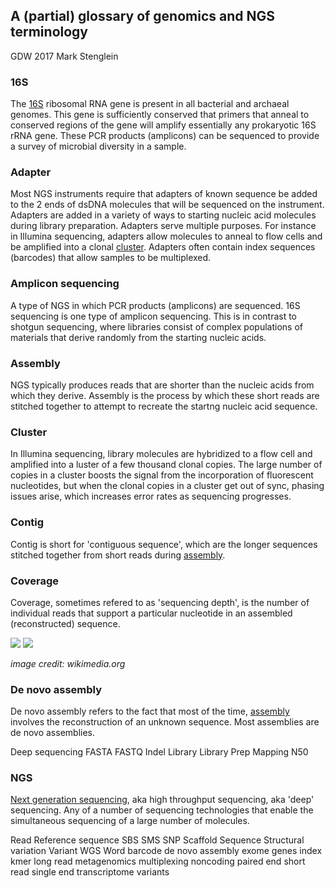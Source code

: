 ## A (partial) glossary of genomics and NGS terminology

GDW 2017
Mark Stenglein

### 16S

The [16S](https://en.wikipedia.org/wiki/16S_ribosomal_RNA) ribosomal RNA gene is present in all bacterial and archaeal genomes.  This gene is sufficiently conserved that primers that anneal to conserved regions of the gene will amplify essentially any prokaryotic 16S rRNA gene.  These PCR products (amplicons) can be sequenced to provide a survey of microbial diversity in a sample.

### Adapter

Most NGS instruments require that adapters of known sequence be added to the 2 ends of dsDNA molecules that will be sequenced on the instrument.  Adapters are added in a variety of ways to starting nucleic acid molecules during library preparation.  Adapters serve multiple purposes. For instance in Illumina sequencing, adapters allow molecules to anneal to flow cells and be amplified into a clonal [cluster](#cluster). Adapters often contain index sequences (barcodes) that allow samples to be multiplexed.  

### Amplicon sequencing

A type of NGS in which PCR products (amplicons) are sequenced.  16S sequencing is one type of amplicon sequencing.  This is in contrast to shotgun sequencing, where libraries consist of complex populations of materials that derive randomly from the starting nucleic acids.

### Assembly

NGS typically produces reads that are shorter than the nucleic acids from which they derive.  Assembly is the process by which these short reads are stitched together to attempt to recreate the startng nucleic acid sequence.  

### Cluster

In Illumina sequencing, library molecules are hybridized to a flow cell and amplified into a luster of a few thousand clonal copies.  The large number of copies in a cluster boosts the signal from the incorporation of fluorescent nucleotides, but when the clonal copies in a cluster get out of sync, phasing issues arise, which increases error rates as sequencing progresses.

### Contig

Contig is short for 'contiguous sequence', which are the longer sequences stitched together from short reads during [assembly](#assembly). 

### Coverage

Coverage, sometimes refered to as 'sequencing depth', is the number of individual reads that support a particular nucleotide in an assembled (reconstructed) sequence.

<img src="https://commons.wikimedia.org/wiki/File:Read,_read_length_and_read_depth_to_achieve_a_read_depth_of_4.jpg">
<img src="https://upload.wikimedia.org/wikipedia/commons/6/6b/Read%2C_read_length_and_read_depth_to_achieve_a_read_depth_of_4.jpg">

_image credit: wikimedia.org_

### De novo assembly

De novo assembly refers to the fact that most of the time, [assembly](#assembly) involves the reconstruction of an unknown sequence.  Most assemblies are de novo assemblies.   

Deep sequencing
FASTA
FASTQ
Indel
Library
Library Prep
Mapping
N50

### NGS

[Next generation sequencing](https://en.wikipedia.org/wiki/DNA_sequencing#High-throughput_methods), aka high throughput sequencing, aka 'deep' sequencing.  Any of a number of sequencing technologies that enable the simultaneous sequencing of a large number of molecules.

Read
Reference sequence
SBS
SMS
SNP
Scaffold
Sequence
Structural variation
Variant
WGS
Word
barcode
de novo assembly
exome
genes
index
kmer
long read
metagenomics
multiplexing
noncoding
paired end
short read
single end
transcriptome
variants

